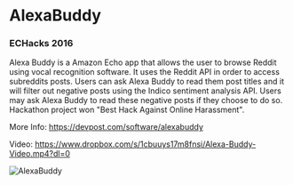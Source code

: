 #  AlexaBuddy
### ECHacks 2016

Alexa Buddy is a Amazon Echo app that allows the user to browse Reddit using vocal recognition software. It uses the Reddit API in order to access subreddits posts. Users can ask Alexa Buddy to read them post titles and it will filter out negative posts using the Indico sentiment analysis API. Users may ask Alexa Buddy to read these negative posts if they choose to do so. Hackathon project won "Best Hack Against Online Harassment".

More Info: https://devpost.com/software/alexabuddy

Video: https://www.dropbox.com/s/1cbuuys17m8fnsi/Alexa-Buddy-Video.mp4?dl=0

![AlexaBuddy](http://richarddang.com/images/portfolio/alexa-buddy.png)
